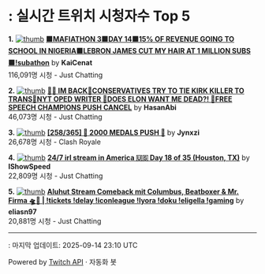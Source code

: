 # : 실시간 트위치 시청자수 Top 5

**1.** [![thumb](https://static-cdn.jtvnw.net/previews-ttv/live_user_kaicenat-320x180.jpg)](https://twitch.tv/KaiCenat)
**[🟩MAFIATHON 3🟩DAY 14🟩15% OF REVENUE GOING TO SCHOOL IN NIGERIA🟩LEBRON JAMES CUT MY HAIR AT 1 MILLION SUBS🟩!subathon](https://twitch.tv/KaiCenat)** by **KaiCenat**<br>116,091명 시청  - Just Chatting

**2.** [![thumb](https://static-cdn.jtvnw.net/previews-ttv/live_user_hasanabi-320x180.jpg)](https://twitch.tv/HasanAbi)
**[🙅‍♂️ IM BACK🚨CONSERVATIVES TRY TO TIE KIRK KILLER TO TRANS🚨NYT OPED WRITER 🚨DOES ELON WANT ME DEAD?! 🚨FREE SPEECH CHAMPIONS PUSH CANCEL](https://twitch.tv/HasanAbi)** by **HasanAbi**<br>46,073명 시청  - Just Chatting

**3.** [![thumb](https://static-cdn.jtvnw.net/previews-ttv/live_user_jynxzi-320x180.jpg)](https://twitch.tv/Jynxzi)
**[[258/365] 🚨 2000 MEDALS PUSH 🚨](https://twitch.tv/Jynxzi)** by **Jynxzi**<br>26,678명 시청  - Clash Royale

**4.** [![thumb](https://static-cdn.jtvnw.net/previews-ttv/live_user_ishowspeed-320x180.jpg)](https://twitch.tv/IShowSpeed)
**[24/7 irl stream in America 🇺🇸 Day 18 of 35 (Houston, TX)](https://twitch.tv/IShowSpeed)** by **IShowSpeed**<br>22,809명 시청  - Just Chatting

**5.** [![thumb](https://static-cdn.jtvnw.net/previews-ttv/live_user_eliasn97-320x180.jpg)](https://twitch.tv/eliasn97)
**[Aluhut Stream Comeback mit Columbus, Beatboxer & Mr. Firma 🛸🤖 | !tickets !delay !iconleague !lyora !doku !eligella !gaming](https://twitch.tv/eliasn97)** by **eliasn97**<br>20,881명 시청  - Just Chatting


---
: 마지막 업데이트: 2025-09-14 23:10 UTC

Powered by [Twitch API](https://dev.twitch.tv/docs/api/reference) · 자동화 봇